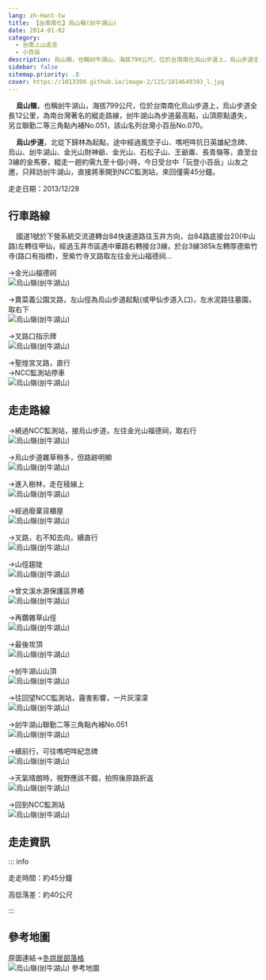 ```yaml
---
lang: zh-Hant-tw
title: 【台南南化】烏山嶺(刣牛湖山)
date: 2014-01-02
category: 
  - 台南上山走走
  - 小百岳
description: 烏山嶺，也稱刣牛湖山，海拔799公尺，位於台南南化烏山步道上，烏山步道全長12公里，為南台灣著名的縱走路線，刣牛湖山為步道最高點，山頂原點遺失，另立聯勤二等三角點內補No.051，該山名列台灣小百岳No.070。 烏山步道，北從下歸林為起點，途中經過風空子山、噍吧哖抗日英雄紀念碑、烏山、刣牛湖山、金光山財神爺、金光山、石松子山、王爺崙、長青嶺等，直至台3線的金馬寮，縱走一趟約需九至十個小時，今日受台中「玩登小百岳」山友之邀，只拜訪刣牛湖山，直接將車開到NCC監測站，來回僅需45分鐘。
sidebar: false
sitemap.priority: .8
cover: https://1013399.github.io/image-2/125/1014649393_l.jpg
---
```


    **烏山嶺**，也稱刣牛湖山，海拔799公尺，位於台南南化烏山步道上，烏山步道全長12公里，為南台灣著名的縱走路線，刣牛湖山為步道最高點，山頂原點遺失，另立聯勤二等三角點內補No.051，該山名列台灣小百岳No.070。  

    **烏山步道**，北從下歸林為起點，途中經過風空子山、噍吧哖抗日英雄紀念碑、烏山、刣牛湖山、金光山財神爺、金光山、石松子山、王爺崙、長青嶺等，直至台3線的金馬寮，縱走一趟約需九至十個小時，今日受台中「玩登小百岳」山友之邀，只拜訪刣牛湖山，直接將車開到NCC監測站，來回僅需45分鐘。

<!-- more -->

走走日期：2013/12/28

## 行車路線
    國道1號於下營系統交流道轉台84快速道路往玉井方向，台84路底接台20(中山路)左轉往甲仙，經過玉井市區遇中華路右轉接台3線，於台3線385k左轉厚德紫竹寺(路口有指標)，至紫竹寺叉路取左往金光山福德祠...  

→金光山福德祠  
![烏山嶺(刣牛湖山)](https://1013399.github.io/image-2/125/1014649411_l.jpg)

→賣菜義公園叉路，左山徑為烏山步道起點(或甲仙步道入口)，左水泥路往墓園，取右下  
![烏山嶺(刣牛湖山)](https://1013399.github.io/image-2/125/1014649408_l.jpg)

→叉路口指示牌  
![烏山嶺(刣牛湖山)](https://1013399.github.io/image-2/125/1014649409_l.jpg)

→聖煌宮叉路，直行  
→NCC監測站停車  
![烏山嶺(刣牛湖山)](https://1013399.github.io/image-2/125/1014649337_l.jpg)  

## 走走路線
→繞過NCC監測站，接烏山步道，左往金光山福德祠，取右行  
![烏山嶺(刣牛湖山)](https://1013399.github.io/image-2/125/1014649357_l.jpg)

→烏山步道雜草稍多，但路跡明顯  
![烏山嶺(刣牛湖山)](https://1013399.github.io/image-2/125/1014649359_l.jpg)

→進入樹林，走在稜線上  
![烏山嶺(刣牛湖山)](https://1013399.github.io/image-2/125/1014649366_l.jpg)

→經過廢棄貨櫃屋  
![烏山嶺(刣牛湖山)](https://1013399.github.io/image-2/125/1014649373_l.jpg)

→叉路，右不知去向，續直行  
![烏山嶺(刣牛湖山)](https://1013399.github.io/image-2/125/1014649379_l.jpg)

→山徑趨陡  
![烏山嶺(刣牛湖山)](https://1013399.github.io/image-2/125/1014649382_l.jpg)

→曾文溪水源保護區界樁  
![烏山嶺(刣牛湖山)](https://1013399.github.io/image-2/125/1014649384_l.jpg)

→再鑽雜草山徑  
![烏山嶺(刣牛湖山)](https://1013399.github.io/image-2/125/1014649386_l.jpg)

→最後攻頂  
![烏山嶺(刣牛湖山)](https://1013399.github.io/image-2/125/1014649388_l.jpg)

→刣牛湖山山頂  
![烏山嶺(刣牛湖山)](https://1013399.github.io/image-2/125/1014649389_l.jpg)

→往回望NCC監測站，霾害影響，一片灰濛濛  
![烏山嶺(刣牛湖山)](https://1013399.github.io/image-2/125/1014649393_l.jpg)

→刣牛湖山聯勤二等三角點內補No.051  
![烏山嶺(刣牛湖山)](https://1013399.github.io/image-2/125/1014649396_l.jpg)

→續前行，可往噍吧哖紀念碑  
![烏山嶺(刣牛湖山)](https://1013399.github.io/image-2/125/1014649399_l.jpg)

→天氣晴朗時，視野應該不錯，拍照後原路折返  
![烏山嶺(刣牛湖山)](https://1013399.github.io/image-2/125/1014649402_l.jpg)

→回到NCC監測站  
![烏山嶺(刣牛湖山)](https://1013399.github.io/image-2/125/1014649405_l.jpg)

## 走走資訊

::: info

走走時間：約45分鐘

高低落差：約40公尺

:::

## 參考地圖  
原圖連結→[冬烘居部落格](http://living.donghong.info/blog/?p=626)  
![烏山嶺(刣牛湖山) 參考地圖](https://1013399.github.io/image-2/125/1014660503_l.jpg)